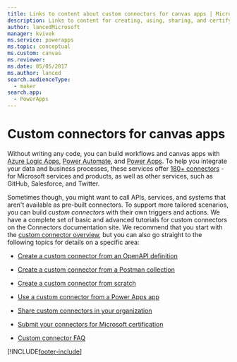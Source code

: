 ```yaml
---
title: Links to content about custom connectors for canvas apps | Microsoft Docs
description: Links to content for creating, using, sharing, and certifying custom connectors for canvas apps in Power Apps.
author: lancedMicrosoft
manager: kvivek
ms.service: powerapps
ms.topic: conceptual
ms.custom: canvas
ms.reviewer: 
ms.date: 05/05/2017
ms.author: lanced
search.audienceType: 
  - maker
search.app: 
  - PowerApps
---
```


# Custom connectors for canvas apps

Without writing any code, you can build workflows and canvas apps with [Azure Logic Apps](https://azure.microsoft.com/services/logic-apps), [Power Automate](https://flow.microsoft.com), and [Power Apps](https://powerapps.microsoft.com). To help you integrate your data and business processes, these services offer [180+ connectors](https://docs.microsoft.com/connectors/) - for Microsoft services and products, as well as other services, such as GitHub, Salesforce, and Twitter.

Sometimes though, you might want to call APIs, services, and systems that aren't available as pre-built connectors. To support more tailored scenarios, you can build *custom connectors* with their own triggers and actions. We have a complete set of basic and advanced tutorials for custom connectors on the Connectors documentation site. We recommend that you start with the [custom connector overview](https://docs.microsoft.com/connectors/custom-connectors/), but you can also go straight to the following topics for details on a specific area:

* [Create a custom connector from an OpenAPI definition](https://docs.microsoft.com/connectors/custom-connectors/define-openapi-definition)

* [Create a custom connector from a Postman collection](https://docs.microsoft.com/connectors/custom-connectors/define-postman-collection)

* [Create a custom connector from scratch](https://docs.microsoft.com/connectors/custom-connectors/define-blank)

* [Use a custom connector from a Power Apps app](https://docs.microsoft.com/connectors/custom-connectors/use-custom-connector-powerapps)

* [Share custom connectors in your organization](https://docs.microsoft.com/connectors/custom-connectors/share)

* [Submit your connectors for Microsoft certification](https://docs.microsoft.com/connectors/custom-connectors/submit-certification)

* [Custom connector FAQ](https://docs.microsoft.com/connectors/custom-connectors/faq)


[!INCLUDE[footer-include](../../includes/footer-banner.md)]